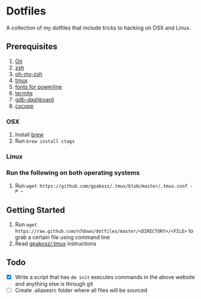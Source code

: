 # Dotfiles
A collection of my dotfiles that include tricks to hacking on OSX and Linux. 
## Prerequisites
1. [Git](https://git-scm.com/)
1. [zsh](https://gist.github.com/derhuerst/12a1558a4b408b3b2b6e)
2. [oh-my-zsh](https://github.com/robbyrussell/oh-my-zsh)
3. [tmux](https://github.com/tmux/tmux)
4. [fonts for powerline](https://github.com/powerline/fonts)
5. [termite](https://github.com/thestinger/termite)
6. [gdb-dashboard](https://github.com/cyrus-and/gdb-dashboard)
7. [cscope](http://cscope.sourceforge.net/)
### OSX
1. Install [brew](https://brew.sh/)
2. Run `brew install ctags` 
### Linux
### Run the following on both operating systems
1. Run `wget https://github.com/gpakosz/.tmux/blob/master/.tmux.conf -P ~`
## Getting Started
1. Run `wget https://raw.github.com/n7down/dotfiles/master/<DIRECTORY>/<FILE>` to grab a certain file using command line
2. Read [gpakosz/.tmux](https://github.com/gpakosz/.tmux) instructions
## Todo
- [x] Write a script that has `dm init` executes commands in the above website and anything else is through git
- [ ] Create .aliasesrc folder where all files will be sourced
